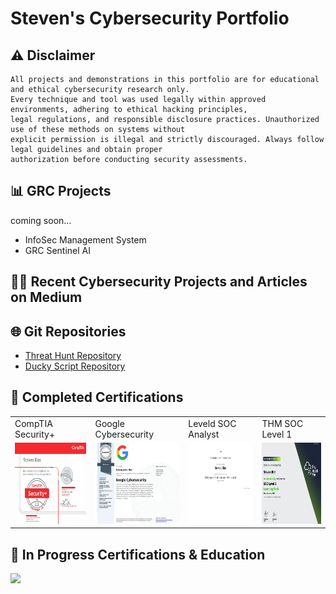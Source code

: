 # Steven's Cybersecurity Portfolio

## ⚠ Disclaimer
```
All projects and demonstrations in this portfolio are for educational and ethical cybersecurity research only.
Every technique and tool was used legally within approved environments, adhering to ethical hacking principles,
legal regulations, and responsible disclosure practices. Unauthorized use of these methods on systems without
explicit permission is illegal and strictly discouraged. Always follow legal guidelines and obtain proper
authorization before conducting security assessments.
```
## 📊 GRC Projects
coming soon...
- InfoSec Management System
- GRC Sentinel AI

## 👨‍💻 Recent Cybersecurity Projects and Articles on Medium

<!-- MEDIUM:START -->
<!-- MEDIUM:END -->







## 🌐 Git Repositories
- [Threat Hunt Repository](https://github.com/stevenrim/threathuntrepo/blob/main/README.md)
- [Ducky Script Repository](https://github.com/stevenrim/duckyscripts/blob/main/README.md)











## 🏅 Completed Certifications 
<table>
  <tr>
    <td>CompTIA Security+</td>
    <td>Google Cybersecurity</td>
    <td>Leveld SOC Analyst</td>
    <td>THM SOC Level 1</td>
  </tr>
  <tr>  
    <td><a href="https://www.credly.com/badges/806e2f2e-f9c0-4081-9304-6f492136c153/"><img src="https://github.com/stevenrim/stevenrim/blob/main/securityplus.jpg" width="225" height="130"/></a></td>
    <td><a href="https://www.credly.com/badges/c5dc51ac-beae-45ef-b27b-a060075191e3/"><img src="https://github.com/stevenrim/stevenrim/blob/main/googlecybersecurity.jpg" width="225" height="130"/></a>
    <td><a href="https://app.kajabi.com/certificates/72ada0d2"><img src="https://github.com/stevenrim/stevenrim/blob/main/masterclassleveld.jpg" width="225" height="130"/></a></td>
    <td><a href="https://tryhackme-certificates.s3-eu-west-1.amazonaws.com/THM-SUPLNG2XBJ.png"><img src="https://github.com/stevenrim/stevenrim/blob/main/thmsoc1.jpg" width="225" height="130"/></a></td>
  </tr>
</table>

## 🧠 In Progress Certifications & Education
<a href=""><img src="https://img.shields.io/badge/MS CYBERSECURITY-gold"/></a>


